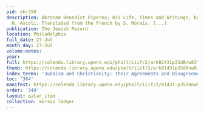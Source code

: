 ```yaml
---
pid: obj350
description: Abraham Benedict Piperno; His Life, Times and Writings, by Raphael E.
  H. Ascoli. Translated from the French by S. Morais. [...].
publication: The Jewish Record
location: Philadelphia
full_date: 27-Jul
month_day: 27-Jul
volume-notes:
year:
full: https://colenda.library.upenn.edu/phalt/iiif/2/ark81431p35d8nw83%2FSHA256E-s7829141--1671876b1396500d767388b92e0e14055444190f6408a7c8cb18f862b74b98dd.jpeg/full/3500,/0/default.jpg
thumb: https://colenda.library.upenn.edu/phalt/iiif/2/ark81431p35d8nw83%2FSHA256E-s7829141--1671876b1396500d767388b92e0e14055444190f6408a7c8cb18f862b74b98dd.jpeg/full/!200,200/0/default.jpg
index_terms: 'Judaism and Christianity: Their Agreements and Disagreements'
toc: '364'
manifest: https://colenda.library.upenn.edu/phalt/iiif/2/81431-p35d8nw83/manifest
order: '349'
layout: qatar_item
collection: morais_ledger
---
```

